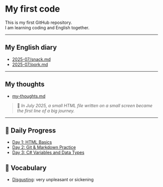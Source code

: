 # My first code

This is my first GitHub repository.  
I am learning coding and English together.

---

## My English diary
- [2025-07/snack.md](english-diary/2025-07/snack.md)
- [2025-07/pork.md](english-diary/2025-07/pork.md)

---

## My thoughts
- [my-thoughts.md](english-diary/my-thoughts.md)
> 📜 *In July 2025, a small HTML file written on a small screen became the first line of a big journey.*
---

## 📅 Daily Progress

- [Day 1: HTML Basics](Day-1.md)
- [Day 2: Git & Markdown Practice](Day-2.md)
- [Day 3: C# Variables and Data Types](Day-3.md)

## 📖 Vocabulary

- [Disgusting](vocabulary/disgusting.md): very unpleasant or sickening
